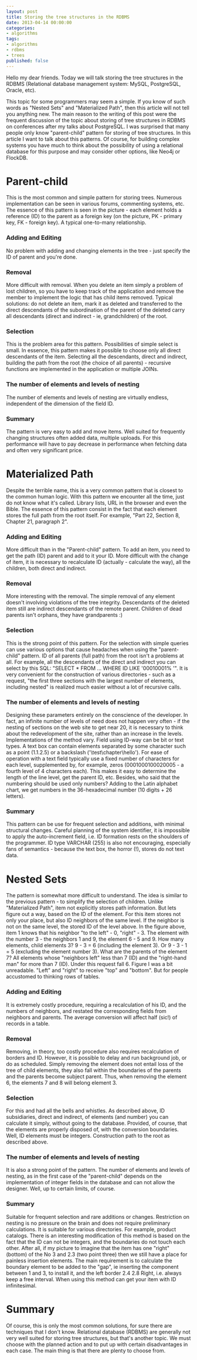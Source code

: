 ```yaml
---
layout: post
title: Storing the tree structures in the RDBMS
date: 2013-04-14 00:00:00
categories:
- algorithms
tags:
- algorithms
- rdbms
- trees
published: false
---
```

Hello my dear friends. Today we will talk storing the tree structures in the RDBMS (Relational database management system: MySQL, PostgreSQL, Oracle, etc).

This topic for some programmers may seem a simple. If you know of such words as "Nested Sets" and "Materialized Path", then this article will not tell you anything new. The main reason to the writing of this post were the frequent discussion of the topic about storing of tree structures in RDBMS on conferences after my talks about PostgreSQL. I was surprised that many people only know "parent-child" pattern for storing of tree structures. In this article I want to talk about this patterns. Of course, for building complex systems you have much to think about the possibility of using a relational database for this purpose and may consider other options, like Neo4j or FlockDB.

# Parent-child

This is the most common and simple pattern for storing trees. Numerous implementation can be seen in various forums, commenting systems, etc. The essence of this pattern is seen in the picture - each element holds a reference (ID) to the parent as a foreign key (on the picture, PK - primary key, FK - foreign key). A typical one-to-many relationship.

### Adding and Editing

No problem with adding and changing elements in the tree - just specify the ID of parent and you're done.

### Removal

More difficult with removal. When you delete an item simply a problem of lost children, so you have to keep track of the application and remove the member to implement the logic that has child items removed. Typical solutions: do not delete an item, mark it as deleted and transferred to the direct descendants of the subordination of the parent of the deleted carry all descendants (direct and indirect - ie, grandchildren) of the root.

### Selection

This is the problem area for this pattern. Possibilities of simple select is small. In essence, this pattern makes it possible to choose only all direct descendants of the item. Selecting all the descendants, direct and indirect, building the path from the root (the choice of all parents) - recursive functions are implemented in the application or multiple JOINs.

### The number of elements and levels of nesting

The number of elements and levels of nesting are virtually endless, independent of the dimension of the field ID.

### Summary

The pattern is very easy to add and move items. Well suited for frequently changing structures often added data, multiple uploads. For this performance will have to pay decrease in performance when fetching data and often very significant price.

# Materialized Path

Despite the terrible name, this is a very common pattern that is closest to the common human logic. With this pattern we encounter all the time, just do not know what it's called. Library lists, URL in the browser and even the Bible. The essence of this pattern consist in the fact that each element stores the full path from the root itself. For example, "Part 22, Section 8, Chapter 21, paragraph 2".

### Adding and Editing

More difficult than in the "Parent-child" pattern. To add an item, you need to get the path (ID) parent and add to it your ID. More difficult with the change of item, it is necessary to recalculate ID (actually - calculate the way), all the children, both direct and indirect.

### Removal

More interesting with the removal. The simple removal of any element doesn't involving violations of the tree integrity. Descendants of the deleted item still are indirect descendants of the remote parent. Children of dead parents isn't orphans, they have grandparents :)

### Selection

This is the strong point of this pattern. For the selection with simple queries can use various options that cause headaches when using the "parent-child" pattern. ID of all parents (full path) from the root isn't a problems at all. For example, all the descendants of the direct and indirect you can select by this SQL: "SELECT * FROM ... WHERE ID LIKE '00010001% '". It is very convenient for the construction of various directories - such as a request, "the first three sections with the largest number of elements, including nested" is realized much easier without a lot of recursive calls.

### The number of elements and levels of nesting

Designing these parameters entirely on the conscience of the developer. In fact, an infinite number of levels of need does not happen very often - if the nesting of sections on the web site to get near 20, it is necessary to think about the redevelopment of the site, rather than an increase in the levels. Implementations of the method vary. Field using ID-way can be bit or text types. A text box can contain elements separated by some character such as a point (1.1.2.5) or a backslash ('\test\chapter\hello'). For ease of operation with a text field typically use a fixed number of characters for each level, supplemented by, for example, zeros (0001000100020005 - a fourth level of 4 characters each). This makes it easy to determine the length of the line level, get the parent ID, etc. Besides, who said that the numbering should be used only numbers? Adding to the Latin alphabet chart, we get numbers in the 36-hexadecimal number (10 digits + 26 letters).

### Summary

This pattern can be use for frequent selection and additions, with minimal structural changes. Careful planning of the system identifier, it is impossible to apply the auto-increment field, i.e. ID formation rests on the shoulders of the programmer. ID type VARCHAR (255) is also not encouraging, especially fans of semantics - because the text box, the horror (!), stores do not text data.

# Nested Sets

The pattern is somewhat more difficult to understand. The idea is similar to the previous pattern - to simplify the selection of children. Unlike "Materialized Path", item not explicitly stores path information. But lets figure out a way, based on the ID of the element. For this item stores not only your place, but also ID neighbors of the same level. If the neighbor is not on the same level, the stored ID of the level above. In the figure above, item 1 knows that his neighbor "to the left" - 0, "right" - 3. The element with the number 3 - the neighbors 1 and 9, the element 6 - 5 and 9. How many elements, child elements 3? 9 - 3 = 6 (including the element 3). Or 9 - 3 - 1 = 5 (excluding the element number 3). What are the parents of the element 7? All elements whose "neighbors left" less than 7 (ID) and the "right-hand man" for more than 7 (ID). Under this request fall 6. Figure I was a bit unreadable. "Left" and "right" to receive "top" and "bottom". But for people accustomed to thinking rows of tables.

### Adding and Editing

It is extremely costly procedure, requiring a recalculation of his ID, and the numbers of neighbors, and restated the corresponding fields from neighbors and parents. The average conversion will affect half (sic!) of records in a table.

### Removal

Removing, in theory, too costly procedure also requires recalculation of borders and ID. However, it is possible to delay and run background job, or do as scheduled. Simply removing the element does not entail loss of the tree of child elements, they also fall within the boundaries of the parents and the parents become subject parent. Thus, when removing the element 6, the elements 7 and 8 will belong element 3.

### Selection

For this and had all the bells and whistles. As described above, ID subsidiaries, direct and indirect, of elements (and number) you can calculate it simply, without going to the database. Provided, of course, that the elements are properly disposed of, with the conversion boundaries. Well, ID elements must be integers. Construction path to the root as described above.

### The number of elements and levels of nesting

It is also a strong point of the pattern. The number of elements and levels of nesting, as in the first case of the "parent-child" depends on the implementation of integer fields in the database and can not allow the designer. Well, up to certain limits, of course.

### Summary

Suitable for frequent selection and rare additions or changes. Restriction on nesting is no pressure on the brain and does not require preliminary calculations. It is suitable for various directories. For example, product catalogs. There is an interesting modification of this method is based on the fact that the ID can not be integers, and the boundaries do not touch each other. After all, if my picture to imagine that the item has one "right" (bottom) of the No 3 and 2.3 (two point three) then we still have a place for painless insertion elements. The main requirement is to calculate the boundary element to be added to the "gap", ie inserting the component between 1 and 3, to install it, and the left border 2.4 2.8 Right, i.e. always keep a free interval. When using this method can get your item with ID infinitesimal.

# Summary

Of course, this is only the most common solutions, for sure there are techniques that I don't know. Relational database (RDBMS) are generally not very well suited for storing tree structures, but that's another topic. We must choose with the planned action and to put up with certain disadvantages in each case. The main thing is that there are plenty to choose from.

